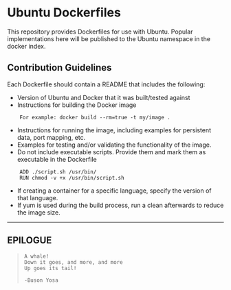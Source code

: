 # Ubuntu Dockerfiles

This repository provides Dockerfiles for use with Ubuntu. Popular
implementations here will be published to the Ubuntu namespace in the
docker index.

## Contribution Guidelines

Each Dockerfile should contain a README that includes the following:

* Version of Ubuntu and Docker that it was built/tested against
* Instructions for building the Docker image

```
    For example: docker build --rm=true -t my/image .
```

* Instructions for running the image, including examples for
  persistent data, port mapping, etc.
* Examples for testing and/or validating the functionality of the
  image.
* Do not include executable scripts. Provide them and mark them as
  executable in the Dockerfile

```
    ADD ./script.sh /usr/bin/
    RUN chmod -v +x /usr/bin/script.sh
```

* If creating a container for a specific language, specify the version
  of that language.
* If yum is used during the build process, run a clean afterwards to
  reduce the image size.

---

## EPILOGUE
>     A whale!
>     Down it goes, and more, and more
>     Up goes its tail!
>
>     -Buson Yosa
